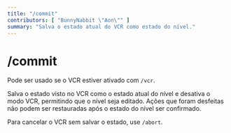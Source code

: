 ```yaml
---
title: "/commit"
contributors: [ "BunnyNabbit \"Aon\"" ]
summary: "Salva o estado atual do VCR como estado do nível."
---
```


# /commit

Pode ser usado se o VCR estiver ativado com `/vcr`.

Salva o estado visto no VCR como o estado atual do nível e desativa o modo VCR, permitindo que o nível seja editado. Ações que foram desfeitas não podem ser restauradas após o estado do nível ser confirmado.

Para cancelar o VCR sem salvar o estado, use `/abort`.

